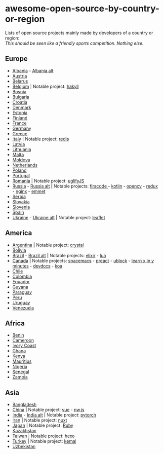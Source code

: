 # awesome-open-source-by-country-or-region
Lists of open source projects mainly made by developers of a country or region:  
*This should be seen like a friendly sports competition. Nothing else.*

## Europe

- [Albania](https://github.com/redjanym/awesome-made-by-albanians) - [Albania alt](https://github.com/IonicaBizau/made-in-albania)
- [Austria](https://github.com/IonicaBizau/made-in-austria)
- [Belarus](https://github.com/IonicaBizau/made-in-belarus)
- [Belgium](https://github.com/IonicaBizau/made-in-belgium) | Notable project: [hakyll](https://github.com/jaspervdj/hakyll)
- [Bosnia](https://github.com/IonicaBizau/made-in-bosnia)
- [Bulgaria](https://github.com/IonicaBizau/made-in-bulgaria)
- [Croatia](https://github.com/IonicaBizau/made-in-croatia)
- [Denmark](https://github.com/IonicaBizau/made-in-denmark)
- [Estonia](https://github.com/IonicaBizau/made-in-estonia)
- [Finland](https://github.com/IonicaBizau/made-in-finland)
- [France](https://github.com/IonicaBizau/made-in-france)
- [Germany](https://github.com/b3z/made-in-germany)
- [Greece](https://github.com/IonicaBizau/made-in-greece)
- [Italy](https://github.com/IonicaBizau/made-in-italy) | Notable project: [redis](https://github.com/redis/redis)
- [Latvia](https://github.com/IonicaBizau/made-in-latvia)
- [Lithuania](https://github.com/IonicaBizau/made-in-lithuania)
- [Malta](https://github.com/IonicaBizau/made-in-malta)
- [Moldova](https://github.com/IonicaBizau/made-in-moldova)
- [Netherlands](https://github.com/IonicaBizau/made-in-netherlands)
- [Poland](https://github.com/IonicaBizau/made-in-poland)
- [Portugal](https://github.com/IonicaBizau/made-in-portugal)
- [Romania](https://github.com/IonicaBizau/made-in-romania) | Notable project: [uglifyJS](https://github.com/mishoo/UglifyJS)
- [Russia](https://github.com/igoradamenko/awesome-made-by-russians) - [Russia alt](https://github.com/IonicaBizau/made-in-russia) | Notable projects: [firacode ](https://github.com/tonsky/FiraCode) - [kotlin](https://github.com/JetBrains/kotlin) - [opencv](https://github.com/opencv/opencv) - [redux](https://github.com/reduxjs/redux) - [nginx](https://github.com/nginx/nginx) - [emmet](https://github.com/emmetio/emmet)
- [Serbia](https://github.com/IonicaBizau/made-in-serbia)
- [Slovakia](https://github.com/IonicaBizau/made-in-slovakia)
- [Slovenia](https://github.com/IonicaBizau/made-in-slovenia)
- [Spain](https://github.com/IonicaBizau/made-in-spain)
- [Ukraine](https://github.com/chernivtsijs/made-in-ukraine) - [Ukraine alt](https://github.com/IonicaBizau/made-in-ukraine) | Notable project: [leaflet](https://github.com/Leaflet/Leaflet)

## America

- [Argentina](https://github.com/IonicaBizau/made-in-argentina) | Notable project: [crystal](https://github.com/crystal-lang/crystal)
- [Bolivia](https://github.com/IonicaBizau/made-in-bolivia)
- [Brazil](https://github.com/felipefialho/awesome-made-by-brazilians) - [Brazil alt](https://github.com/IonicaBizau/made-in-brazil) | Notable projects: [elixir](https://github.com/elixir-lang/elixir) - [lua](https://github.com/lua/lua)
- [Canada](https://github.com/suguru03/made-in-canada) | Notable projects: [spacemacs](https://github.com/syl20bnr/spacemacs) - [preact](https://github.com/preactjs/preact) - [ublock](https://github.com/gorhill/uBlock) - [learn x in y minutes](https://github.com/adambard/learnxinyminutes-docs) - [devdocs](https://github.com/freeCodeCamp/devdocs) - [koa](https://github.com/koajs/koa)
- [Chile](https://github.com/IonicaBizau/made-in-chile)
- [Colombia](https://github.com/IonicaBizau/made-in-colombia)
- [Equador](https://github.com/IonicaBizau/made-in-ecuador)
- [Guyana](https://github.com/IonicaBizau/made-in-guyana)
- [Paraguay](https://github.com/IonicaBizau/made-in-paraguay)
- [Peru](https://github.com/IonicaBizau/made-in-peru)
- [Uruguay](https://github.com/IonicaBizau/made-in-uruguay)
- [Venezuela](https://github.com/IonicaBizau/made-in-venezuela)

## Africa

- [Benin](https://github.com/0l1v3r5/made-in-benin)
- [Cameroon](https://github.com/roc41d/made-in-cameroon)
- [Ivory Coast](https://github.com/codedivoire/made-in-ci)
- [Ghana](https://github.com/devcongress/made-in-ghana)
- [Kenya](https://github.com/MadeInKenya/madeinkenya.github.io)
- [Mauritius](https://github.com/Humeira/made-in-Mauritius)
- [Nigeria](https://github.com/acekyd/made-in-nigeria)
- [Senegal](https://github.com/JoloffCode/made-in-senegal)
- [Zambia](https://github.com/ZambianTech/made-in-zambia)


## Asia

- [Bangladesh](https://github.com/made-in-bangladesh/made-in-bangladesh)
- [China](https://github.com/JN-H/awesome-made-by-chinese) | Notable project: [vue](https://github.com/vuejs/vue) - [nw.js](https://github.com/nwjs/nw.js)
- [India](https://github.com/jeswinsimon/awesome-made-by-indians) - [India alt](https://github.com/IonicaBizau/made-in-india) | Notable project: [pytorch](https://github.com/pytorch/pytorch)
- [Iran](https://github.com/mohebifar/made-in-iran) | Notable project: [nuxt](https://github.com/nuxt/nuxt.js)
- [Japan](https://github.com/suguru03/made-in-japan) | Notable project: [Ruby](https://github.com/ruby/ruby)
- [Kazakhstan](https://github.com/nugmanoff/awesome-made-in-kz)
- [Taiwan](https://github.com/hueitan/made-in-taiwan) | Notable project: [hexo](https://github.com/hexojs/hexo)
- [Turkey](https://github.com/IonicaBizau/made-in-turkey) | Notable project: [kemal](https://github.com/kemalcr/kemal)
- [Uzbekistan](https://github.com/webstyle/made-in-uzbekistan)